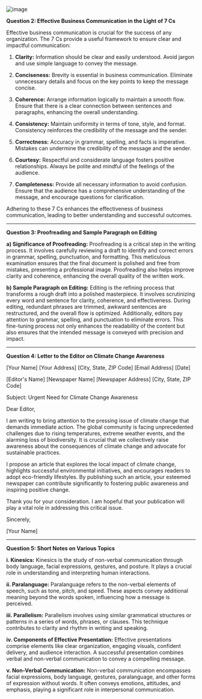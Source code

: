 ![image](https://github.com/shaheeralics/BS-CS-3rd-A/assets/150110556/29d64dbe-d188-49e5-a6b6-375e6b0c6ecf)



**Question 2: Effective Business Communication in the Light of 7 Cs**

Effective business communication is crucial for the success of any organization. The 7 Cs provide a useful framework to ensure clear and impactful communication:

1. **Clarity:** Information should be clear and easily understood. Avoid jargon and use simple language to convey the message.

2. **Conciseness:** Brevity is essential in business communication. Eliminate unnecessary details and focus on the key points to keep the message concise.

3. **Coherence:** Arrange information logically to maintain a smooth flow. Ensure that there is a clear connection between sentences and paragraphs, enhancing the overall understanding.

4. **Consistency:** Maintain uniformity in terms of tone, style, and format. Consistency reinforces the credibility of the message and the sender.

5. **Correctness:** Accuracy in grammar, spelling, and facts is imperative. Mistakes can undermine the credibility of the message and the sender.

6. **Courtesy:** Respectful and considerate language fosters positive relationships. Always be polite and mindful of the feelings of the audience.

7. **Completeness:** Provide all necessary information to avoid confusion. Ensure that the audience has a comprehensive understanding of the message, and encourage questions for clarification.

Adhering to these 7 Cs enhances the effectiveness of business communication, leading to better understanding and successful outcomes.

---

**Question 3: Proofreading and Sample Paragraph on Editing**

**a) Significance of Proofreading:**
Proofreading is a critical step in the writing process. It involves carefully reviewing a draft to identify and correct errors in grammar, spelling, punctuation, and formatting. This meticulous examination ensures that the final document is polished and free from mistakes, presenting a professional image. Proofreading also helps improve clarity and coherence, enhancing the overall quality of the written work.

**b) Sample Paragraph on Editing:**
Editing is the refining process that transforms a rough draft into a polished masterpiece. It involves scrutinizing every word and sentence for clarity, coherence, and effectiveness. During editing, redundant phrases are trimmed, awkward sentences are restructured, and the overall flow is optimized. Additionally, editors pay attention to grammar, spelling, and punctuation to eliminate errors. This fine-tuning process not only enhances the readability of the content but also ensures that the intended message is conveyed with precision and impact.

---

**Question 4: Letter to the Editor on Climate Change Awareness**

[Your Name]
[Your Address]
[City, State, ZIP Code]
[Email Address]
[Date]

[Editor's Name]
[Newspaper Name]
[Newspaper Address]
[City, State, ZIP Code]

Subject: Urgent Need for Climate Change Awareness

Dear Editor,

I am writing to bring attention to the pressing issue of climate change that demands immediate action. The global community is facing unprecedented challenges due to rising temperatures, extreme weather events, and the alarming loss of biodiversity. It is crucial that we collectively raise awareness about the consequences of climate change and advocate for sustainable practices.

I propose an article that explores the local impact of climate change, highlights successful environmental initiatives, and encourages readers to adopt eco-friendly lifestyles. By publishing such an article, your esteemed newspaper can contribute significantly to fostering public awareness and inspiring positive change.

Thank you for your consideration. I am hopeful that your publication will play a vital role in addressing this critical issue.

Sincerely,

[Your Name]

---

**Question 5: Short Notes on Various Topics**

**i. Kinesics:**
Kinesics is the study of non-verbal communication through body language, facial expressions, gestures, and posture. It plays a crucial role in understanding and interpreting human interactions.

**ii. Paralanguage:**
Paralanguage refers to the non-verbal elements of speech, such as tone, pitch, and speed. These aspects convey additional meaning beyond the words spoken, influencing how a message is perceived.

**iii. Parallelism:**
Parallelism involves using similar grammatical structures or patterns in a series of words, phrases, or clauses. This technique contributes to clarity and rhythm in writing and speaking.

**iv. Components of Effective Presentation:**
Effective presentations comprise elements like clear organization, engaging visuals, confident delivery, and audience interaction. A successful presentation combines verbal and non-verbal communication to convey a compelling message.

**v. Non-Verbal Communication:**
Non-verbal communication encompasses facial expressions, body language, gestures, paralanguage, and other forms of expression without words. It often conveys emotions, attitudes, and emphasis, playing a significant role in interpersonal communication.
